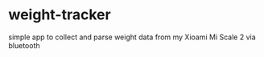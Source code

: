 # weight-tracker

simple app to collect and parse weight data from my Xioami Mi Scale 2 via bluetooth
